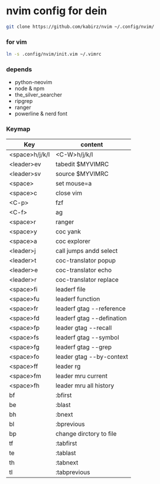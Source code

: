 # nvim config for dein
```bash
git clone https://github.com/kabirz/nvim ~/.config/nvim/
```
### for vim
```bash
ln -s .config/nvim/init.vim ~/.vimrc
```

### depends
* python-neovim
* node & npm
* the_silver_searcher
* ripgrep
* ranger
* powerline & nerd font

### Keymap

| Key             | content                   |
| --------------- | ------------------------- |
| \<space>h/j/k/l | \<C-W>h/j/k/l             |
| \<leader>ev     | tabedit $MYVIMRC          |
| \<leader>sv     | source $MYVIMRC           |
| \<space><sapce> | set mouse=a               |
| \<space>c       | close vim                 |
| \<C-p>          | fzf                       |
| \<C-f>          | ag                        |
| \<space>r       | ranger                    |
| \<space>y       | coc yank                  |
| \<space>a       | coc explorer              |
| \<leader>j      | call jumps andd select    |
| \<leader>t      | coc-translator popup      |
| \<leader>e      | coc-translator echo       |
| \<leader>r      | coc-translator replace    |
| \<space>fi      | leaderf file              |
| \<space>fu      | leaderf function          |
| \<space>fr      | leaderf gtag --reference  |
| \<space>fd      | leaderf gtag --defination |
| \<space>fp      | leader gtag --recall      |
| \<space>fs      | leaderf gtag --symbol     |
| \<space>fg      | leaderf gtag --grep       |
| \<space>fo      | leader gtag --by-context  |
| \<space>ff      | leader rg                 |
| \<space>fm      | leader mru current        |
| \<space>fh      | leader mru all history    |
| bf              | :bfirst                   |
| be              | :blast                    |
| bh              | :bnext                    |
| bl              | :bprevious                |
| bp              | change dirctory to file   |
| tf              | :tabfirst                 |
| te              | :tablast                  |
| th              | :tabnext                  |
| tl              | :tabprevious              |

